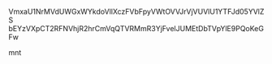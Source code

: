 VmxaU1NrMVdUWGxWYkdoVllXczFVbFpyVWtOVVJrVjVUVlU1YTFJd05YVlZS
bEYzVXpCT2RFNVhjR2hrCmVqQTVRMmR3YjFvelJUMEtDbTVpYlE9PQoKeGFw

mnt